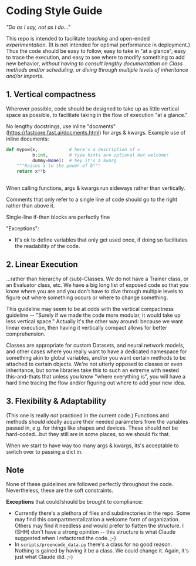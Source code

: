 # Coding Style Guide

*"Do as I say, not as I do..."*

This repo is intended to facilitate *teaching* and open-ended *experimentation*.  (It is not intended for optimal performance in deployment.) Thus the code should be easy to follow, easy to take in "at a glance", easy to trace the execution, and easy to see where to modify something to add new behavior, *without having to consult lengthy documentation on Class methods and/or scheduling, or diving through multiple levels of inheritance and/or imports*. 

## 1. Vertical compactness

Wherever possible, code should be designed to take up as little vertical space as possible, to facilitate taking in the flow of execution "at a glance." 

No lengthy docstrings, use inline "docments" (https://fastcore.fast.ai/docments.html) for args & kwargs. Example use of inline documents:  

```python
def mypow(x,            # here's a description of x
          b:int,        # type hints are optional but welcome!
          dummy=None):  # hey it's a kwarg
	"""Raises x to the power of b"""
	return x**b
  
```



 When calling functions, args & kwargs run sideways rather than vertically. 

Comments that only refer to a single line of code should go to the right rather than above it.

Single-line if-then blocks are perfectly fine

"Exceptions": 

- It's ok to define variables that only get used once, if doing so facilitates the readability of the code.  



## 2. Linear Execution

...rather than hierarchy of (sub)-Classes.  We do not have a Trainer class, or an Evaluator class, etc.  We have a big long list of exposed code so that you know where you are and you don't have to dive through multiple levels to figure out where something occurs or where to change something. 

This guideline may seem to be at odds with the vertical compactness guideline -- "Surely if we made the code more modular, it would take up less vertical space."  Actually it's the other way around: because we want linear execution, then having it vertically compact allows for better comprehension.

Classes are appropriate for custom Datasets, and neural network models, and other cases where you really want to have a dedicated namespace for something akin to global variables, and/or you want certain methods to be attached to certain objects.  We're not utterly opposed to classes or even inheritance, but some libraries take this to such an extreme with nested this-and-thats that unless you know "where everything is", you will have a hard time tracing the flow and/or figuring out where to add your new idea.



## 3. Flexibility & Adaptability

(This one is really *not* practiced in the current code.)  Functions and methods should ideally acquire their needed parameters from the variables passed in, e.g. for things like shapes and devices.  These should not be hard-coded...but they still are in some places, so we should fix that.  

When we start to have way too many args & kwargs, its's acceptable to switch over to passing a dict in. 



## Note

None of these guidelines are followed perfectly throughout the code.  Nevertheless, these are the soft constraints.

**Exceptions** that could/should be brought to compliance:

* Currently there's a plethora of files and subdirectories in the repo. Some may find this compartmentalization a welcome form of organization.  Others may find it needless and would prefer to flatten the structure. I (SHH) don't have a strong opintion -- this structure is what Claude suggested when I refactored the code. ;-) 
* In `scripts/preencode_data.py` there's a class for no good reason.  Nothing is gained by having it be a class. We could change it.  Again, it's just what Claude did. ;-) 
